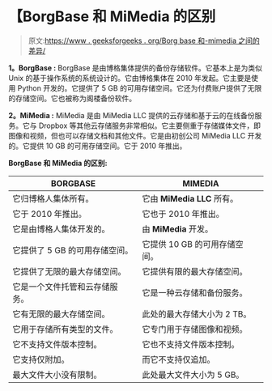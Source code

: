 # 【BorgBase 和 MiMedia 的区别

> 原文:[https://www . geeksforgeeks . org/Borg base 和-mimedia 之间的差异/](https://www.geeksforgeeks.org/difference-between-borgbase-and-mimedia/)

**1。BorgBase :**
BorgBase 是由博格集体提供的备份存储软件。它基本上是为类似 Unix 的基于操作系统的系统设计的。它由博格集体在 2010 年发起。它主要是使用 Python 开发的。它提供了 5 GB 的可用存储空间。它还为付费账户提供了无限的存储空间。它也被称为阁楼备份软件。

**2。MiMedia :**
MiMedia 是由 MiMedia LLC 提供的云存储和基于云的在线备份服务。它与 Dropbox 等其他云存储服务非常相似。它主要侧重于存储媒体文件，即图像和视频，但也可以存储文档和其他文件。它是由初创公司 MiMedia LLC 开发的。它提供 10 GB 的可用存储空间。它于 2010 年推出。

**BorgBase 和 MiMedia 的区别:**

<center>

| BORGBASE | MIMEDIA |
| --- | --- |
| 它归博格人集体所有。 | 它由 **MiMedia LLC** 所有。 |
| 它于 2010 年推出。 | 它也于 2010 年推出。 |
| 它是由博格人集体开发的。 | 由 **MiMedia** 开发。 |
| 它提供了 5 GB 的可用存储空间。 | 它提供 10 GB 的可用存储空间。 |
| 它提供了无限的最大存储空间。 | 它提供有限的最大存储空间。 |
| 它是一个文件托管和云存储服务。 | 它是一种云存储和备份服务。 |
| 它有无限的最大存储空间。 | 此处的最大存储大小为 2 TB。 |
| 它用于存储所有类型的文件。 | 它专门用于存储图像和视频。 |
| 它不支持文件版本控制。 | 它也不支持文件版本控制。 |
| 它支持仅附加。 | 而它不支持仅追加。 |
| 最大文件大小没有限制。 | 此处最大文件大小为 5 GB。 |

</center>